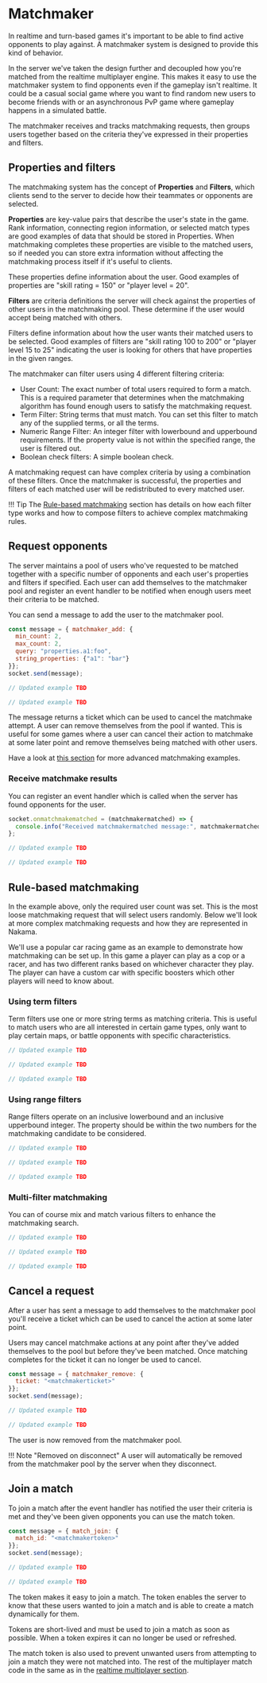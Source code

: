 # Matchmaker

In realtime and turn-based games it's important to be able to find active opponents to play against. A matchmaker system is designed to provide this kind of behavior.

In the server we've taken the design further and decoupled how you're matched from the realtime multiplayer engine. This makes it easy to use the matchmaker system to find opponents even if the gameplay isn't realtime. It could be a casual social game where you want to find random new users to become friends with or an asynchronous PvP game where gameplay happens in a simulated battle.

The matchmaker receives and tracks matchmaking requests, then groups users together based on the criteria they've expressed in their properties and filters.

## Properties and filters

The matchmaking system has the concept of **Properties** and **Filters**, which clients send to the server to decide how their teammates or opponents are selected.

**Properties** are key-value pairs that describe the user's state in the game. Rank information, connecting region information, or selected match types are good examples of data that should be stored in Properties. When matchmaking completes these properties are visible to the matched users, so if needed you can store extra information without affecting the matchmaking process itself if it's useful to clients.

These properties define information about the user. Good examples of properties are "skill rating = 150" or "player level = 20".

**Filters** are criteria definitions the server will check against the properties of other users in the matchmaking pool. These determine if the user would accept being matched with others.

Filters define information about how the user wants their matched users to be selected. Good examples of filters are "skill rating 100 to 200" or "player level 15 to 25" indicating the user is looking for others that have properties in the given ranges.

The matchmaker can filter users using 4 different filtering criteria:

- User Count: The exact number of total users required to form a match. This is a required parameter that determines when the matchmaking algorithm has found enough users to satisfy the matchmaking request.
- Term Filter: String terms that must match. You can set this filter to match any of the supplied terms, or all the terms.
- Numeric Range Filter: An integer filter with lowerbound and upperbound requirements. If the property value is not within the specified range, the user is filtered out.
- Boolean check filters: A simple boolean check.

A matchmaking request can have complex criteria by using a combination of these filters. Once the matchmaker is successful, the properties and filters of each matched user will be redistributed to every matched user.

!!! Tip
    The [Rule-based matchmaking](#rule-based-matchmaking) section has details on how each filter type works and how to compose filters to achieve complex matchmaking rules.

## Request opponents

The server maintains a pool of users who've requested to be matched together with a specific number of opponents and each user's properties and filters if specified. Each user can add themselves to the matchmaker pool and register an event handler to be notified when enough users meet their criteria to be matched.

You can send a message to add the user to the matchmaker pool.

```js fct_label="JavaScript"
const message = { matchmaker_add: {
  min_count: 2,
  max_count: 2,
  query: "properties.a1:foo",
  string_properties: {"a1": "bar"}
}};
socket.send(message);
```

```csharp fct_label=".Net"
// Updated example TBD
```

```csharp fct_label="Unity"
// Updated example TBD
```

The message returns a ticket which can be used to cancel the matchmake attempt. A user can remove themselves from the pool if wanted. This is useful for some games where a user can cancel their action to matchmake at some later point and remove themselves being matched with other users.

Have a look at [this section](#rule-based-matchmaking) for more advanced matchmaking examples.

### Receive matchmake results

You can register an event handler which is called when the server has found opponents for the user.

```js fct_label="JavaScript"
socket.onmatchmakematched = (matchmakermatched) => {
  console.info("Received matchmakermatched message:", matchmakermatched);
};
```

```csharp fct_label=".Net"
// Updated example TBD
```

```csharp fct_label="Unity"
// Updated example TBD
```

## Rule-based matchmaking

In the example above, only the required user count was set. This is the most loose matchmaking request that will select users randomly. Below we'll look at more complex matchmaking requests and how they are represented in Nakama.

We'll use a popular car racing game as an example to demonstrate how matchmaking can be set up. In this game a player can play as a cop or a racer, and has two different ranks based on whichever character they play. The player can have a custom car with specific boosters which other players will need to know about.

### Using term filters

Term filters use one or more string terms as matching criteria. This is useful to match users who are all interested in certain game types, only want to play certain maps, or battle opponents with specific characteristics.

```js fct_label="JavaScript"
// Updated example TBD
```

```csharp fct_label=".Net"
// Updated example TBD
```

```csharp fct_label="Unity"
// Updated example TBD
```

### Using range filters

Range filters operate on an inclusive lowerbound and an inclusive upperbound integer. The property should be within the two numbers for the matchmaking candidate to be considered.

```js fct_label="JavaScript"
// Updated example TBD
```

```csharp fct_label=".Net"
// Updated example TBD
```

```csharp fct_label="Unity"
// Updated example TBD
```

### Multi-filter matchmaking

You can of course mix and match various filters to enhance the matchmaking search.

```js fct_label="JavaScript"
// Updated example TBD
```

```csharp fct_label=".Net"
// Updated example TBD
```

```csharp fct_label="Unity"
// Updated example TBD
```

## Cancel a request

After a user has sent a message to add themselves to the matchmaker pool you'll receive a ticket which can be used to cancel the action at some later point.

Users may cancel matchmake actions at any point after they've added themselves to the pool but before they've been matched. Once matching completes for the ticket it can no longer be used to cancel.

```js fct_label="JavaScript"
const message = { matchmaker_remove: {
  ticket: "<matchmakerticket>"
}};
socket.send(message);
```

```csharp fct_label=".Net"
// Updated example TBD
```

```csharp fct_label="Unity"
// Updated example TBD
```

The user is now removed from the matchmaker pool.

!!! Note "Removed on disconnect"
    A user will automatically be removed from the matchmaker pool by the server when they disconnect.

## Join a match

To join a match after the event handler has notified the user their criteria is met and they've been given opponents you can use the match token.

```js fct_label="JavaScript"
const message = { match_join: {
  match_id: "<matchmakertoken>"
}};
socket.send(message);
```

```csharp fct_label=".Net"
// Updated example TBD
```

```csharp fct_label="Unity"
// Updated example TBD
```

The token makes it easy to join a match. The token enables the server to know that these users wanted to join a match and is able to create a match dynamically for them.

Tokens are short-lived and must be used to join a match as soon as possible. When a token expires it can no longer be used or refreshed.

The match token is also used to prevent unwanted users from attempting to join a match they were not matched into. The rest of the multiplayer match code in the same as in the [realtime multiplayer section](gameplay-multiplayer-realtime.md).
